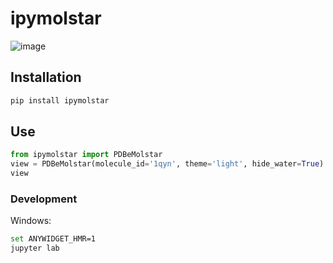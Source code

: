 # ipymolstar

![image](https://github.com/Jhsmit/ipymolstar/assets/7881506/589a94d5-2647-4977-90aa-c886c10cacb9)


## Installation


```sh
pip install ipymolstar
```


## Use

```python
from ipymolstar import PDBeMolstar
view = PDBeMolstar(molecule_id='1qyn', theme='light', hide_water=True)
view
```


### Development


Windows:

```bash
set ANYWIDGET_HMR=1
jupyter lab
```

